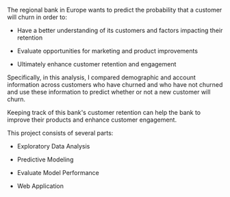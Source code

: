 The regional bank in Europe wants to predict the probability that a customer will churn in order to:

* Have a better understanding of its customers and factors impacting their retention

* Evaluate opportunities for marketing and product improvements

* Ultimately enhance customer retention and engagement

Specifically, in this analysis, I compared demographic and account information across customers who have churned and who have not churned and use these information to predict whether or not a new customer will churn.

Keeping track of this bank's customer retention can help the bank to improve their products and enhance customer engagement.

This project consists of several parts:

* Exploratory Data Analysis

* Predictive Modeling

* Evaluate Model Performance

* Web Application
